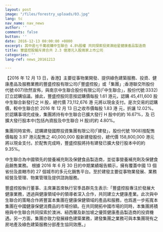 ```yaml
---
layout: post
image: "/files/forestry_uploads/03.jpg"
lang: tc
nav_name: nav_news
author: ''
comments: false
button: ''
date: 2016-12-13 00:00:00 +0800
excerpt: 其中逾七千萬收購中生聯合 4.8%股權 共同探索投資澳紐星健康產品製造商
title: 豐盛控股擬斥資合共 2.3 億港元入股兩家上市公司
categories: ''
lang-ref: news_20161213

---
```

【2016 年 12 月 13 日，香港】主要從事物業開發、提供綠色建築服務、投資、健康產品及服務業務的豐盛控股有限公司(「豐盛控股」或「集團」;香港聯交所股份代號:607)欣然宣佈，與南京中生聯合股份有限公司(「中生聯合」，股份代號:3332)訂立認購協議。據此，豐盛控股同意按認購價每股 1.61 港元，認購 45,411,600 股中生聯合新發行之 H 股，總代價 73,112,676 港 元將以現金支付。是次交易的認購價，較中生聯合於 2016 年 12 月 13 日之收市價每股 1.83 港 元，折讓 12.02%。於認購事項完成後，集團將持有中生聯合已擴大發行 H 股中的約 16.67%，及 已擴大發行股本中(包括內資股及中生聯合 H 股)的約 4.80%。

集團同時宣佈，認購建發國際投資集團有限公司(「建發」，股份代號 1908)按配售價每股 3.97 港元配售之 40,000,000 股新建發股份，總代價 158,800,000 港元將以現金支付。於配售完成時，豐盛控股將持有建發已擴大發行股本中的約 9.35%。

中生聯合為中國領先的營養補充劑及保健食品製造商，並從事營養補充劑及保健食品銷售業務。 根據 2016 年 6 月 30 日的中期業績報告顯示，擁有覆蓋中國 13 個省份及直轄市的 27 個城市的多元化銷售平台。至於建發主要從事物業發展、業務經營及管理、物業管理及提供諮詢服務。

豐盛控股執行董事、主席兼首席執行官季昌群先生表示:「豐盛控股專注於發展大健康業務，透過與健康領域中的領導者深入合作，共同建立大健康產業。此次與中生聯合的策略合作將豐富本集團在健康保健領域的產品和服務，也爲進一步拓寬本集團在中國健康保健消費品的市場份額。在共同開拓中國市場的同時，本集團將積極與中生聯合共同探索於澳洲、紐西蘭及新加坡之優質健康產品製造商的投資機遇。另一方面，集團亦致力發展綠色建築業務，建發集團之業務可與本集團現有之房地產及綠色建築服務分部產生協同效應。」